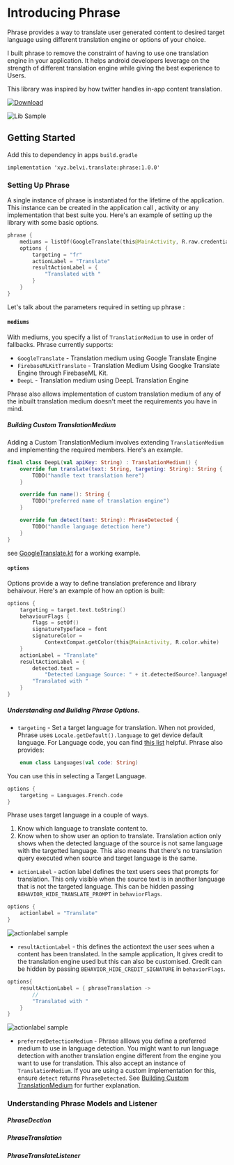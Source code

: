 # Introducing Phrase

Phrase provides a way to translate user generated content to desired target language using different translation engine or options of your choice.

I built phrase to remove the constraint of having to use one translation engine in your application. It helps android developers leverage on the strength of different translation engine while giving the best experience to Users. 

This library was inspired by how twitter handles in-app content translation. 

[ ![Download](https://api.bintray.com/packages/kingsmentor/maven/phrase/images/download.svg) ](https://bintray.com/kingsmentor/maven/phrase/_latestVersion)


![Lib Sample](https://github.com/KingsMentor/phrase/blob/master/phrase.gif)

## Getting Started 

Add this to dependency in apps `build.gradle`

```
implementation 'xyz.belvi.translate:phrase:1.0.0'

```

### Setting Up Phrase

A single instance of phrase is instantiated for the lifetime of the application. This instance can be created in the application call , activity or any implementation that best suite you. Here's an example of setting up the library with some basic options. 

```kotlin
phrase {
    mediums = listOf(GoogleTranslate(this@MainActivity, R.raw.credential))
    options {
        targeting = "fr"
        actionLabel = "Translate"
        resultActionLabel = {
            "Translated with "
        }
    }
}

```

Let's talk about the parameters required in setting up phrase : 

#### `mediums`

With mediums, you specify a list of `TranslationMedium` to use in order of fallbacks. Phrase currently supports: 

* `GoogleTranslate` -  Translation medium using Google Translate Engine
* `FirebaseMLKitTranslate` - Translation Medium Using Googke Translate Engine through FirebaseML Kit.
* `DeepL` - Translation medium using DeepL Translation Engine

Phrase also allows implementation of custom translation medium of any of the inbuilt translation medium doesn't meet the requirements you have in mind. 

##### Building Custom TranslationMedium

Adding a Custom TranslationMedium involves extending `TranslationMedium` and implementing the required members. Here's an example.

```kotlin
final class DeepL(val apiKey: String) : TranslationMedium() {
    override fun translate(text: String, targeting: String): String {
        TODO("handle text translation here") 
    }

    override fun name(): String {
        TODO("preferred name of translation engine")
    }

    override fun detect(text: String): PhraseDetected {
        TODO("handle language detection here")
    }
}
```
see [GoogleTranslate.kt](https://github.com/KingsMentor/Phrase/blob/master/phrase/src/main/java/xyz/belvi/phrase/translateMedium/medium/GoogleTranslate.kt) for a working example.



#### `options`

Options provide a way to define translation preference and library behaivour. 
Here's an example of how an option is built: 

```kotlin
options {
    targeting = target.text.toString()
    behaviourFlags {
        flags = setOf()
        signatureTypeface = font
        signatureColor =
            ContextCompat.getColor(this@MainActivity, R.color.white)
    }
    actionLabel = "Translate"
    resultActionLabel = {
        detected.text =
            "Detected Language Source: " + it.detectedSource?.languageName ?: ""
        "Translated with "
    }
}
```

##### Understanding and Building Phrase Options.

* `targeting` - Set a target language for translation. When not provided, Phrase uses `Locale.getDefault().language` to get device default language.  For Language code,  you can find [this list](https://cloud.google.com/translate/docs/languages) helpful. Phrase also provides:
```kotlin
    enum class Languages(val code: String)
```
You can use this in selecting a Target Language.  
```kotlin
options {
    targeting = Languages.French.code
}
```

Phrase uses target language in a couple of ways.
1. Know which language to translate content to. 
2. Know when to show user an option to translate. Translation action only shows when the detected language of the source is not same language with the targetted language. This also means that there's no translation query executed when  source and target language is the same. 

* `actionLabel` - action label defines the text users sees that prompts for translation. This only visible when the source text is in another language that is not the targeted language. This can be hidden passing `BEHAVIOR_HIDE_TRANSLATE_PROMPT` in `behaviorFlags`.

```kotlin
options {
    actionlabel = "Translate"
}
```
![actionlabel sample](https://github.com/KingsMentor/Phrase/blob/master/imgs/actionlabel.png)

* `resultActionLabel` - this defines the actiontext the user sees when a content has been translated. In the sample application, It gives credit to the translation engine used but this can also be customised. Credit can be hidden by passing `BEHAVIOR_HIDE_CREDIT_SIGNATURE` in `behaviorFlags`.
```kotlin
options{
    resultActionLabel = { phraseTranslation ->
        //
        "Translated with "
    }
}
```

![actionlabel sample](https://github.com/KingsMentor/Phrase/blob/master/imgs/resultActionLabelImg.png)

* `preferredDetectionMedium` - Phrase alllows you define a preferred medium to use in language detection. You might want to run language detection with another translation engine different from the engine you want to use for translation. This also accept an instance of `TranslationMedium`. If you are using a custom implementation for this, ensure `detect` returns `PhraseDetected`. See [Building Custom TranslationMedium](#building-custom-translationmedium) for further explanation.

### Understanding Phrase Models and Listener 

##### PhraseDection

##### PhraseTranslation

##### PhraseTranslateListener

